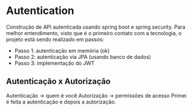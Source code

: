 # Autentication
Construção de API autenticada usando spring boot e spring security. Para melhor entendimento, visto que é o primeiro contato com a tecnologia, o projeto está sendo realizado em passos:

- Passo 1: autenticação em memória (ok)
- Passo 2: autenticação via JPA (usando banco de dados)
- Passo 3: implementação do JWT

## Autenticação x Autorização
  Autenticação -> quem é você
  Autorização -> permissões de acesso
  Primei é feita a autenticação e depois a autorização.
  
